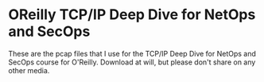 # OReilly TCP/IP Deep Dive for NetOps and SecOps
These are the pcap files that I use for the TCP/IP Deep Dive for NetOps and SecOps course for O'Reilly. 
Download at will, but please don't share on any other media. 
